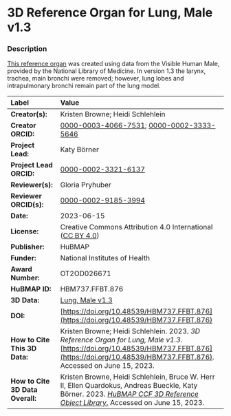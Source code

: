 # 3D Reference Organ for Lung, Male v1.3

### Description
[This reference organ](https://humanatlas.io/3d-reference-library) was created using data from the Visible Human Male, provided by the National Library of Medicine. In version 1.3 the larynx, trachea, main bronchi were removed; however, lung lobes and intrapulmonary bronchi remain part of the lung model.

| Label | Value |
| :------------- |:-------------|
| **Creator(s):** | Kristen Browne; Heidi Schlehlein |
| **Creator ORCID:** | [0000-0003-4066-7531](https://orcid.org/0000-0003-4066-7531); [0000-0002-3333-5646](https://orcid.org/0000-0002-3333-5646)|
| **Project Lead:** | Katy B&ouml;rner |
| **Project Lead ORCID:** | [0000-0002-3321-6137](https://orcid.org/0000-0002-3321-6137) |
| **Reviewer(s):** | Gloria Pryhuber |
| **Reviewer ORCID(s):** |[0000-0002-9185-3994](https://doi.org/10.5072/0000-0002-9185-3994)|
| **Date:** | 2023-06-15 |
| **License:** | Creative Commons Attribution 4.0 International ([CC BY 4.0](https://creativecommons.org/licenses/by/4.0/)) |
| **Publisher:** | HuBMAP |
| **Funder:** | National Institutes of Health |
| **Award Number:** | OT2OD026671 |
| **HuBMAP ID:** | HBM737.FFBT.876 |
| **3D Data:** | [Lung, Male v1.3](https://cdn.humanatlas.io/hra-releases/v1.4/models/3d-vh-m-lung.glb) |
| **DOI:** | [https://doi.org/10.48539/HBM737.FFBT.876](https://doi.org/10.48539/HBM737.FFBT.876) |
| **How to Cite This 3D Data:** |  Kristen Browne; Heidi Schlehlein. 2023. *3D Reference Organ for Lung, Male v1.3.* [https://doi.org/10.48539/HBM737.FFBT.876](https://doi.org/10.48539/HBM737.FFBT.876). Accessed on June 15, 2023. |
| **How to Cite 3D Data Overall:** | Kristen Browne, Heidi Schlehlein, Bruce W. Herr II, Ellen Quardokus, Andreas Bueckle, Katy B&ouml;rner. 2023. [*HuBMAP CCF 3D Reference Object Library*.](https://humanatlas.io/3d-reference-library) Accessed on June 15, 2023. | 
